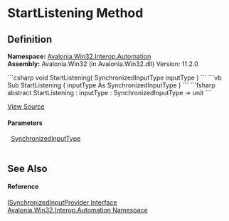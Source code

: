 # StartListening Method




## Definition
**Namespace:** <a href="N_Avalonia_Win32_Interop_Automation">Avalonia.Win32.Interop.Automation</a>  
**Assembly:** Avalonia.Win32 (in Avalonia.Win32.dll) Version: 11.2.0

<Tabs groupId="api-code-preview">
<TabItem value="csharp" label="C#">
```csharp
void StartListening(
	SynchronizedInputType inputType
)
```
</TabItem>
<TabItem value="vb" label="VB">
```vb
Sub StartListening ( 
	inputType As SynchronizedInputType
)
```
</TabItem>
<TabItem value="fsharp" label="F#">
```fsharp
abstract StartListening : 
        inputType : SynchronizedInputType -> unit 
```
</TabItem>
</Tabs>



<a href="https://github.com/AvaloniaUI/Avalonia/tree/master/src/Windows/Avalonia.Win32/Interop/Automation/ISynchronizedInputProvider.cs" title="View the source code">View Source</a>



#### Parameters
<dl><dt>  <a href="T_Avalonia_Win32_Interop_Automation_SynchronizedInputType">SynchronizedInputType</a></dt><dd> </dd></dl>

## See Also


#### Reference
<a href="T_Avalonia_Win32_Interop_Automation_ISynchronizedInputProvider">ISynchronizedInputProvider Interface</a>  
<a href="N_Avalonia_Win32_Interop_Automation">Avalonia.Win32.Interop.Automation Namespace</a>  
